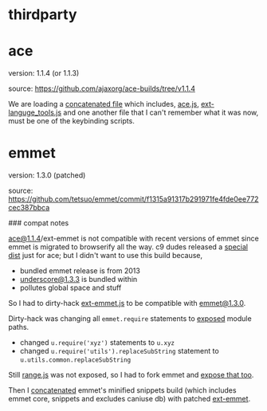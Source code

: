 # thirdparty

# ace

version: 1.1.4 (or 1.1.3)

source: https://github.com/ajaxorg/ace-builds/tree/v1.1.4

We are loading a [concatenated file](./ace/_ace.js) which includes, [ace.js](./ace/ace.js), [ext-languge_tools.js](./ace/ext-language_tools.js) and one another file that I can't remember what it was now, must be one of the keybinding scripts.

# emmet

version: 1.3.0 (patched)

source: https://github.com/tetsuo/emmet/commit/f1315a91317b291971fe4fde0ee772cec387bbca

### compat notes

ace@1.1.4/ext-emmet is not compatible with recent versions of emmet since emmet is migrated to browserify all the way. c9 dudes released a [special dist](https://github.com/cloud9ide/emmet-core/blob/master/emmet.js) just for ace; but I didn't want to use this build because,

- bundled emmet release is from 2013
- underscore@1.3.3 is bundled within
- pollutes global space and stuff

So I had to dirty-hack [ext-emmet.js](./ace/ext-emmet.js) to be compatible with emmet@1.3.0.

Dirty-hack was changing all `emmet.require` statements to [exposed](https://github.com/tetsuo/emmet/blob/v1.3.0/lib/emmet.js#L273) module paths.

- changed `u.require('xyz')` statements to `u.xyz`
- changed `u.require('utils').replaceSubString` statement to `u.utils.common.replaceSubString`

Still [range.js](https://github.com/emmetio/emmet/blob/v1.3.0/lib/assets/range.js) was not exposed, so I had to fork emmet and [expose that too](https://github.com/tetsuo/emmet/commit/f1315a91317b291971fe4fde0ee772cec387bbca).

Then I [concatenated](./ace/_ext-emmet.js) emmet's minified snippets build (which includes emmet core, snippets and excludes caniuse db) with patched [ext-emmet](./ace/ext-emmet-compat.js).
